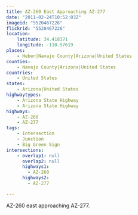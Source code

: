 ```yaml
---
title: AZ-260 East Approaching AZ-277
date: "2011-02-24T10:52:03Z"
imageid: "5520467226"
flickrid: "5520467226"
location:
    latitude: 34.418371
    longitude: -110.57619
places:
    - Heber|Navajo County|Arizona|United States
counties:
    - Navajo County|Arizona|United States
countries:
    - United States
states:
    - Arizona|United States
highwaytypes:
    - Arizona State Highway
    - Arizona State Highway
highways:
    - AZ-260
    - AZ-277
tags:
    - Intersection
    - Junction
    - Big Green Sign
intersections:
    - overlap1: null
      overlap2: null
      highways1:
        - AZ-260
      highways2:
        - AZ-277

---
```

AZ-260 east approaching AZ-277.